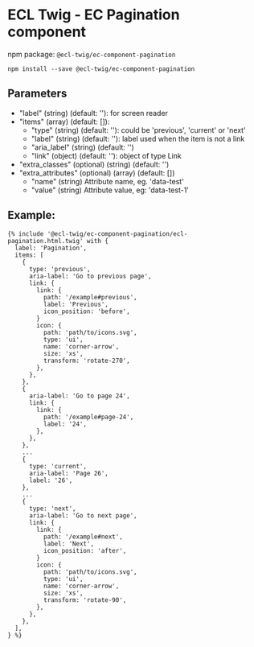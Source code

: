# ECL Twig - EC Pagination component

npm package: `@ecl-twig/ec-component-pagination`

```shell
npm install --save @ecl-twig/ec-component-pagination
```

## Parameters

- "label" (string) (default: ''): for screen reader
- "items" (array) (default: []):
  - "type" (string) (default: ''): could be 'previous', 'current' or 'next'
  - "label" (string) (default: ''): label used when the item is not a link
  - "aria_label" (string) (default: '')
  - "link" (object) (default: ''): object of type Link
- "extra_classes" (optional) (string) (default: '')
- "extra_attributes" (optional) (array) (default: [])
  - "name" (string) Attribute name, eg. 'data-test'
  - "value" (string) Attribute value, eg: 'data-test-1'

## Example:

<!-- prettier-ignore -->
```twig
{% include '@ecl-twig/ec-component-pagination/ecl-pagination.html.twig' with { 
  label: 'Pagination', 
  items: [ 
    { 
      type: 'previous', 
      aria-label: 'Go to previous page', 
      link: { 
        link: { 
          path: '/example#previous', 
          label: 'Previous', 
          icon_position: 'before', 
        } 
        icon: { 
          path: 'path/to/icons.svg', 
          type: 'ui', 
          name: 'corner-arrow', 
          size: 'xs', 
          transform: 'rotate-270', 
        }, 
      }, 
    }, 
    { 
      aria-label: 'Go to page 24', 
      link: { 
        link: { 
          path: '/example#page-24', 
          label: '24', 
        }, 
      }, 
    }, 
    ... 
    { 
      type: 'current', 
      aria-label: 'Page 26', 
      label: '26', 
    }, 
    ... 
    { 
      type: 'next', 
      aria-label: 'Go to next page', 
      link: { 
        link: { 
          path: '/example#next', 
          label: 'Next', 
          icon_position: 'after', 
        } 
        icon: { 
          path: 'path/to/icons.svg', 
          type: 'ui', 
          name: 'corner-arrow', 
          size: 'xs', 
          transform: 'rotate-90', 
        }, 
      }, 
    }, 
  ], 
} %}
```
